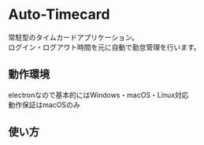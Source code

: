 # Auto-Timecard
常駐型のタイムカードアプリケーション。  
ログイン・ログアウト時間を元に自動で勤怠管理を行います。  

## 動作環境
electronなので基本的にはWindows・macOS・Linux対応  
動作保証はmacOSのみ  

## 使い方